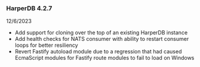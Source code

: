 ### HarperDB 4.2.7

12/6/2023

- Add support for cloning over the top of an existing HarperDB instance
- Add health checks for NATS consumer with ability to restart consumer loops for better resiliency
- Revert Fastify autoload module due to a regression that had caused EcmaScript modules for Fastify route modules to fail to load on Windows
